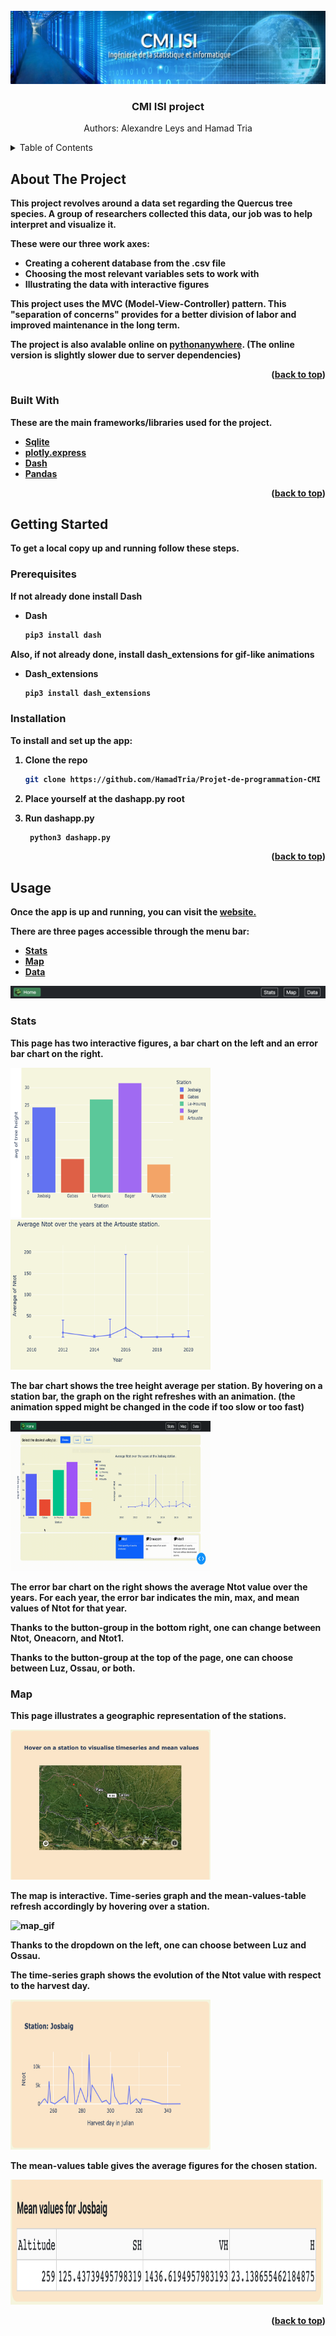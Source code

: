 <div id="top"></div>

<!-- PROJECT LOGO -->
<br/>
<div align="center">
  <a href="https://uf-mi.u-bordeaux.fr/sites/cmi-isi/">
    <img src="assets/image/logo_cmi.jpeg" alt="Logo">
  </a>

  <h3 align="center">CMI ISI project</h3>

  <p align="center">
    Authors: Alexandre Leys and Hamad Tria
  </p>
</div>



<!-- TABLE OF CONTENTS -->
<details>
  <summary>Table of Contents <strong></summary>
  <ol>
    <li>
      <a href="#about-the-project">About The Project</a>
      <ul>
        <li><a href="#built-with">Built With</a></li>
      </ul>
    </li>
    <li>
      <a href="#getting-started">Getting Started</a>
      <ul>
        <li><a href="#prerequisites">Prerequisites</a></li>
        <li><a href="#installation">Installation</a></li>
      </ul>
    </li>
    <li>
      <a href="#usage">Usage</a>
      <ul>
        <li><a href="#stats">Stats</a></li>
        <li><a href="#map">Map</a></li>
      </ul>
    </li>
  </ol>
</details>



<!-- ABOUT THE PROJECT -->
## About The Project

This project revolves around a data set regarding the Quercus tree species. A group of researchers collected this data, our job was to help interpret and visualize it.

These were our three work axes:
* Creating a coherent database from the .csv file
* Choosing the most relevant variables sets to work with 
* Illustrating the data with interactive figures

This project uses the MVC (Model-View-Controller) pattern. This "separation of concerns" provides for a better division of labor and improved maintenance in the long term.
  
The project is also avalable online on <a href="https://mine.pythonanywhere.com/">pythonanywhere</a>. (The online version is slightly slower due to server dependencies)

<p align="right">(<a href="#top">back to top</a>)</p>



### Built With

These are the main frameworks/libraries used for the project.

* [Sqlite](https://www.sqlite.org/)
* [plotly.express](https://plotly.com/python/plotly-express/)
* [Dash](https://plotly.com/dash/)
* [Pandas](https://pandas.pydata.org/)

<p align="right">(<a href="#top">back to top</a>)</p>



<!-- GETTING STARTED -->
## Getting Started

To get a local copy up and running follow these steps.

### Prerequisites

If not already done install Dash
* Dash
  ```sh
  pip3 install dash
  ```
Also, if not already done, install dash_extensions for gif-like animations
* Dash_extensions
  ```sh
  pip3 install dash_extensions
  ```

### Installation

To install and set up the app:

1. Clone the repo
   ```sh
   git clone https://github.com/HamadTria/Projet-de-programmation-CMI
   ```
2. Place yourself at the dashapp.py root

3. Run dashapp.py
   ```sh
    python3 dashapp.py
   ```

<p align="right">(<a href="#top">back to top</a>)</p>


<!-- USAGE EXAMPLES -->
## Usage

Once the app is up and running, you can visit the <a href="http://127.0.0.1:8050/">website.</a>

There are three pages accessible through the menu bar:

* <a href="http://127.0.0.1:8050/stats">Stats</a>
* <a href="http://127.0.0.1:8050/map">Map</a>
* <a href="http://127.0.0.1:8050/data">Data</a>

<img src="assets/image/menu_bar.png" alt="menu_bar">

### Stats

This page has two interactive figures, a bar chart on the left and an error bar chart on the right.

<img width="320" height="240" src="assets/image/bar_chart.png" alt="bar chart">
<img width="320" height="240" src="assets/image/error_bar_chart.png" alt="error bar chart">

The bar chart shows the tree height average per station. By hovering on a station bar, the graph on the right refreshes with an animation. (the animation spped might be changed in the code if too slow or too fast)

<img width="320" height="240" src="assets/image/bar_chart_gif.gif" alt="bar_chart_gif">

The error bar chart on the right shows the average Ntot value over the years. For each year, the error bar indicates the min, max, and mean values of Ntot for that year.

Thanks to the button-group in the bottom right, one can change between Ntot, Oneacorn, and Ntot1.

Thanks to the button-group at the top of the page, one can choose between Luz, Ossau, or both.


### Map

This page illustrates a geographic representation of the stations. 

<img width="320" height="240" src="assets/image/map.png" alt="map">

The map is interactive. Time-series graph and the mean-values-table refresh accordingly by hovering over a station.

<img width="320" height="240" src="assets/image/map_gif.gif" alt="map_gif">

Thanks to the dropdown on the left, one can choose between Luz and Ossau.
  
The time-series graph shows the evolution of the Ntot value with respect to the harvest day.

<img width="320" height="240" src="assets/image/time_series.png" alt="time-series">

The mean-values table gives the average figures for the chosen station.

<img width="500" height="200" src="assets/image/mean_values_table.png" alt="mean-values-table">

<p align="right">(<a href="#top">back to top</a>)</p>
